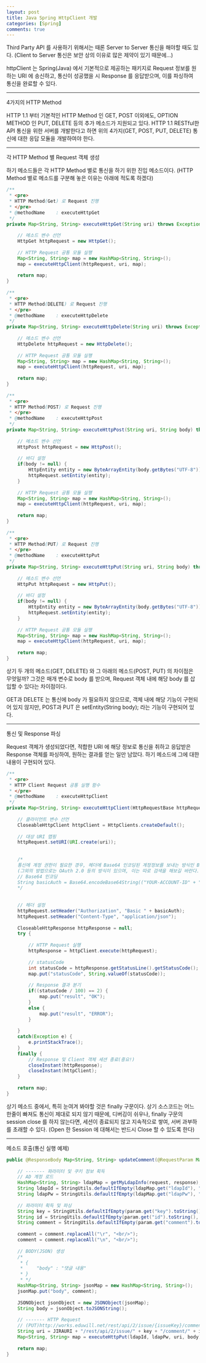 ```yaml
---
layout: post
title: Java Spring HttpClient 개발
categories: [Spring]
comments: true
---
```


Third Party API 를 사용하기 위해서는 때론 Server to Server 통신을 해야할 때도 있다.
(Client to Server 통신은 보안 상의 이유로 많은 제약이 있기 때문에...)

httpClient 는 Spring(Java) 에서 기본적으로 제공하는 패키지로 Request 정보를 원하는 URI 에 송신하고, 통신이 성공했을 시 Response 를 응답받으며, 이를 파싱하여 통신을 완료할 수 있다.

------------

4가지의 HTTP Method

HTTP 1.1 부터 기본적인 HTTP Method 인 GET, POST 이외에도, OPTION METHOD 인 PUT, DELETE 등의 추가 메소드가 지원되고 있다.
HTTP 1.1 RESTful한 API 통신을 위한 서버를 개발한다고 하면 위의 4가지(GET, POST, PUT, DELETE) 통신에 대한 응답 모듈을 개발하여야 한다.

--------------

각 HTTP Method 별 Request 객체 생성

하기 메소드들은 각 HTTP Method 별로 통신을 하기 위한 진입 메소드이다.
(HTTP Method 별로 메소드를 구분해 놓은 이유는 아래에 적도록 하겠다)

``` java
/**
 * <pre>
 * HTTP Method(Get) 로 Request 진행
 * </pre>
 * @methodName    : executeHttpGet
 */
private Map<String, String> executeHttpGet(String uri) throws Exception{
 
    // 메소드 변수 선언
    HttpGet httpRequest = new HttpGet();
 
    // HTTP Request 공통 모듈 실행
    Map<String, String> map = new HashMap<String, String>();
    map = executeHttpClient(httpRequest, uri, map);
 
    return map;
}
 
/**
 * <pre>
 * HTTP Method(DELETE) 로 Request 진행
 * </pre>
 * @methodName    : executeHttpDelete
 */
private Map<String, String> executeHttpDelete(String uri) throws Exception{
 
    // 메소드 변수 선언
    HttpDelete httpRequest = new HttpDelete();
 
    // HTTP Request 공통 모듈 실행
    Map<String, String> map = new HashMap<String, String>();
    map = executeHttpClient(httpRequest, uri, map);
 
    return map;
}
 
/**
 * <pre>
 * HTTP Method(POST) 로 Request 진행
 * </pre>
 * @methodName    : executeHttpPost
 */
private Map<String, String> executeHttpPost(String uri, String body) throws Exception{
 
    // 메소드 변수 선언
    HttpPost httpRequest = new HttpPost();
 
    // 바디 설정
    if(body != null) {
        HttpEntity entity = new ByteArrayEntity(body.getBytes("UTF-8"));
        httpRequest.setEntity(entity);
    }
 
    // HTTP Request 공통 모듈 실행
    Map<String, String> map = new HashMap<String, String>();
    map = executeHttpClient(httpRequest, uri, map);
 
    return map;
}
 
/**
 * <pre>
 * HTTP Method(PUT) 로 Request 진행
 * </pre>
 * @methodName    : executeHttpPut
 */
private Map<String, String> executeHttpPut(String uri, String body) throws Exception{
 
    // 메소드 변수 선언
    HttpPut httpRequest = new HttpPut();
 
    // 바디 설정
    if(body != null) {
        HttpEntity entity = new ByteArrayEntity(body.getBytes("UTF-8"));
        httpRequest.setEntity(entity);
    }
 
    // HTTP Request 공통 모듈 실행
    Map<String, String> map = new HashMap<String, String>();
    map = executeHttpClient(httpRequest, uri, map);
 
    return map;
}
```


상기 두 개의 메소드(GET, DELETE) 와 그 아래의 메소드(POST, PUT) 의 차이점은 무엇일까?
그것은 매개 변수로 body 를 받으며, Request 객체 내에 해당 body 를 삽입할 수 있다는 차이점이다.

GET과 DELETE 는 통신에 body 가 필요하지 않으므로, 객체 내에 해당 기능이 구현되어 있지 않지만,
POST과 PUT 은 setEntity(String body); 라는 기능이 구현되어 있다.

------------------

통신 및 Response 파싱

Request 객체가 생성되었다면, 적합한 URI 에 해당 정보로 통신을 취하고 응답받은 Response 객체를 파싱하여, 원하는 결과를 얻는 일만 남았다.
하기 메소드에 그에 대한 내용이 구현되어 있다.

``` java
/**
 * <pre>
 * HTTP Client Request 공통 실행 함수
 * </pre>
 * @methodName    : executeHttpClient
 */
private Map<String, String> executeHttpClient(HttpRequestBase httpRequest, String uri, Map<String, String> map){
 
    // 클라이언트 변수 선언
    CloseableHttpClient httpClient = HttpClients.createDefault();
 
    // 대상 URI 맵핑
    httpRequest.setURI(URI.create(uri));
 
    
    /*
    통신에 계정 권한이 필요한 경우, 헤더에 Base64 인코딩된 계정정보를 보내는 방식인 BaseAuth 방식을 사용할 수 있다.
    (그외의 방법으로는 OAuth 2.0 등의 방식이 있으며, 이는 따로 검색을 해보길 바란다.
    // Base64 인코딩
    String basicAuth = Base64.encodeBase64String(("YOUR-ACCOUNT-ID" + ":" + "YOUR-ACCOUNT-PW").getBytes());
    */
    
 
    // 헤더 설정
    httpRequest.setHeader("Authorization", "Basic " + basicAuth);
    httpRequest.setHeader("Content-Type", "application/json");
 
    CloseableHttpResponse httpResponse = null;
    try {
 
        // HTTP Request 실행
        httpResponse = httpClient.execute(httpRequest);
 
        // statusCode
        int statusCode = httpResponse.getStatusLine().getStatusCode();
        map.put("statusCode", String.valueOf(statusCode));
 
        // Response 결과 분기
        if((statusCode / 100) == 2) {
            map.put("result", "OK");
        }
        else {
            map.put("result", "ERROR");
        }
 
    }
    catch(Exception e) {
        e.printStackTrace();
    }
    finally {
        // Response 및 Client 객체 세션 종료(중요!)
        closeInstant(httpResponse);
        closeInstant(httpClient);
    }
 
    return map;
}
```

상기 메소드 중에서, 특히 눈여겨 봐야할 것은 finally 구문이다.
상기 소스코드는 어느 한줄이 빠져도 통신이 제대로 되지 않기 때문에, 디버깅이 쉬우나, finally 구문의 session close 를 하지 않는다면, 세션이 종료되지 않고 지속적으로 쌓여, 서버 과부하를 초래할 수 있다.
(Open 한 Session 에 대해서는 반드시 Close 할 수 있도록 한다)

--------------------

메소드 호출(통신 실행 예제)

``` java
public @ResponseBody Map<String, String> updateComment(@RequestParam Map<String, Object> param, ModelMap model, HttpServletRequest request, HttpServletResponse response) throws Exception{
 
    // ------- 파라미터 및 쿠키 정보 획득
    // AD 계정 로드
    HashMap<String, String> ldapMap = getMyLdapInfo(request, response);
    String ldapId = StringUtils.defaultIfEmpty(ldapMap.get("ldapId"), "");
    String ldapPw = StringUtils.defaultIfEmpty(ldapMap.get("ldapPw"), "");
 
    // 파라미터 획득 및 파싱
    String key = StringUtils.defaultIfEmpty(param.get("key").toString(), ""); // 이슈 키
    String id = StringUtils.defaultIfEmpty(param.get("id").toString(), ""); // 댓글 ID
    String comment = StringUtils.defaultIfEmpty(param.get("comment").toString(), ""); // 수정될 댓글 본문
 
    comment = comment.replaceAll("\r", "<br/>");
    comment = comment.replaceAll("\n", "<br/>");
 
    // BODY(JSON) 생성
    /*
     * {
     *     "body" : "댓글 내용"
     * }
     * */
    HashMap<String, String> jsonMap = new HashMap<String, String>();
    jsonMap.put("body", comment);
 
    JSONObject jsonObject = new JSONObject(jsonMap);
    String body = jsonObject.toJSONString();
 
    // ------- HTTP Request
    // (PUT)http://works.eduwill.net/rest/api/2/issue/{issueKey}/comment/${commentId}
    String uri = JIRAURI + "/rest/api/2/issue/" + key + "/comment/" + id;
    Map<String, String> map = executeHttpPut(ldapId, ldapPw, uri, body);
 
    return map;
}
```
